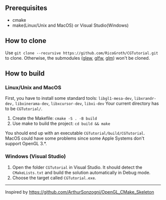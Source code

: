 ## Prerequisites
- cmake
- make(Linux/Unix and MacOS) or Visual Studio(Windows)

## How to clone
Use `git clone --recursive https://github.com/RicoGroth/CGTutorial.git` to clone. Otherwise, the submodules ([glew](https://github.com/Perlmint/glew-cmake), [glfw](https://github.com/glfw/glfw), [glm](https://github.com/g-truc/glm)) won't be cloned.

## How to build
### Linux/Unix and MacOS
First, you have to install some standard tools: `libgl1-mesa-dev`, `libxrandr-dev,` `libxinerama-dev`, `libxcursor-dev`, `libxi-dev`
Your current directory has to be `CGTutorial/`.  
1. Create the Makefile: `cmake -S . -B build`
2. Use make to build the project: `cd build && make`

You should end up with an executable `CGTutorial/build/CGTutorial`.  
MacOS could have some problems since some Apple Systems don't support OpenGL 3.*. 

### Windows (Visual Studio)
1. Open the folder `CGTutorial` in Visual Studio. It should detect the `CMakeLists.txt` and build the solution automatically in Debug mode.
2. Choose the target called `CGTutorial.exe`.
---
Inspired by https://github.com/ArthurSonzogni/OpenGL_CMake_Skeleton
